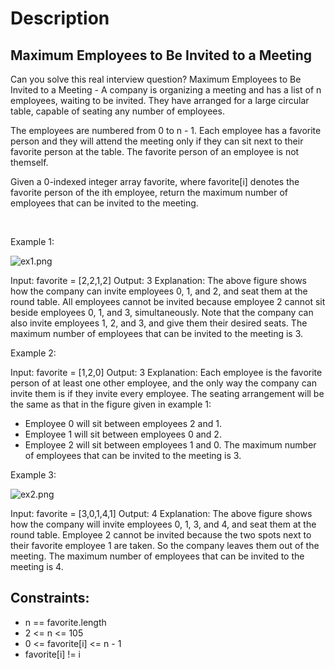 # Description

 ## Maximum Employees to Be Invited to a Meeting

Can you solve this real interview question? Maximum Employees to Be Invited to a Meeting - A company is organizing a meeting and has a list of n employees, waiting to be invited. They have arranged for a large circular table, capable of seating any number of employees.

The employees are numbered from 0 to n - 1. Each employee has a favorite person and they will attend the meeting only if they can sit next to their favorite person at the table. The favorite person of an employee is not themself.

Given a 0-indexed integer array favorite, where favorite[i] denotes the favorite person of the ith employee, return the maximum number of employees that can be invited to the meeting.

 

Example 1:

![ex1.png](https://assets.leetcode.com/uploads/2021/12/14/ex1.png)


Input: favorite = [2,2,1,2]
Output: 3
Explanation:
The above figure shows how the company can invite employees 0, 1, and 2, and seat them at the round table.
All employees cannot be invited because employee 2 cannot sit beside employees 0, 1, and 3, simultaneously.
Note that the company can also invite employees 1, 2, and 3, and give them their desired seats.
The maximum number of employees that can be invited to the meeting is 3. 


Example 2:


Input: favorite = [1,2,0]
Output: 3
Explanation: 
Each employee is the favorite person of at least one other employee, and the only way the company can invite them is if they invite every employee.
The seating arrangement will be the same as that in the figure given in example 1:
- Employee 0 will sit between employees 2 and 1.
- Employee 1 will sit between employees 0 and 2.
- Employee 2 will sit between employees 1 and 0.
The maximum number of employees that can be invited to the meeting is 3.


Example 3:

![ex2.png](https://assets.leetcode.com/uploads/2021/12/14/ex2.png)


Input: favorite = [3,0,1,4,1]
Output: 4
Explanation:
The above figure shows how the company will invite employees 0, 1, 3, and 4, and seat them at the round table.
Employee 2 cannot be invited because the two spots next to their favorite employee 1 are taken.
So the company leaves them out of the meeting.
The maximum number of employees that can be invited to the meeting is 4.

## Constraints:
* n == favorite.length
 * 2 <= n <= 105
 * 0 <= favorite[i] <= n - 1
 * favorite[i] != i
      